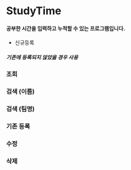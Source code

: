 # StudyTime

#### 공부한 시간을 입력하고 누적할 수 있는 프로그램입니다.

+ 신규등록

##### 기존에 등록되지 않았을 경우 사용

### 조회

### 검색 (이름)

### 검색 (팀명)

### 기존 등록

### 수정

### 삭제

